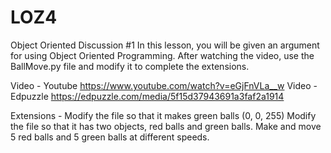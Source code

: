 # LOZ4
Object Oriented Discussion #1
  In this lesson, you will be given an argument for using Object Oriented Programming.  After watching the video, use the BallMove.py file and modify it to complete the extensions.
  
  Video - Youtube https://www.youtube.com/watch?v=eGjFnVLa__w
  Video - Edpuzzle https://edpuzzle.com/media/5f15d37943691a3faf2a1914
  
 Extensions - 
   Modify the file so that it makes green balls (0, 0, 255)
   Modify the file so that it has two objects, red balls and green balls.
   Make and move 5 red balls and 5 green balls at different speeds.
